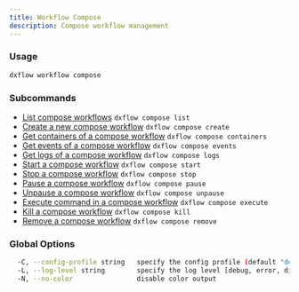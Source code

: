 ```yaml
---
title: Workflow Compose 
description: Compose workflow management
---
```


### Usage

```bash
dxflow workflow compose
```

### Subcommands

- [List compose workflows](/docs/cli/workflow/compose-list) `dxflow compose list`
- [Create a new compose workflow](/docs/cli/workflow/compose-create) `dxflow compose create`
- [Get containers of a compose workflow](/docs/cli/workflow/compose-containers) `dxflow compose containers`
- [Get events of a compose workflow](/docs/cli/workflow/compose-events) `dxflow compose events`
- [Get logs of a compose workflow](/docs/cli/workflow/compose-logs) `dxflow compose logs`
- [Start a compose workflow](/docs/cli/workflow/compose-start) `dxflow compose start`
- [Stop a compose workflow](/docs/cli/workflow/compose-stop) `dxflow compose stop`
- [Pause a compose workflow](/docs/cli/workflow/compose-pause) `dxflow compose pause`
- [Unpause a compose workflow](/docs/cli/workflow/compose-unpause) `dxflow compose unpause`
- [Execute command in a compose workflow](/docs/cli/workflow/compose-execute) `dxflow compose execute`
- [Kill a compose workflow](/docs/cli/workflow/compose-kill) `dxflow compose kill`
- [Remove a compose workflow](/docs/cli/workflow/compose-remove) `dxflow compose remove`

### Global Options

```bash
  -C, --config-profile string   specify the config profile (default "default")
  -L, --log-level string        specify the log level [debug, error, disabled] (default "disabled")
  -N, --no-color                disable color output
```


